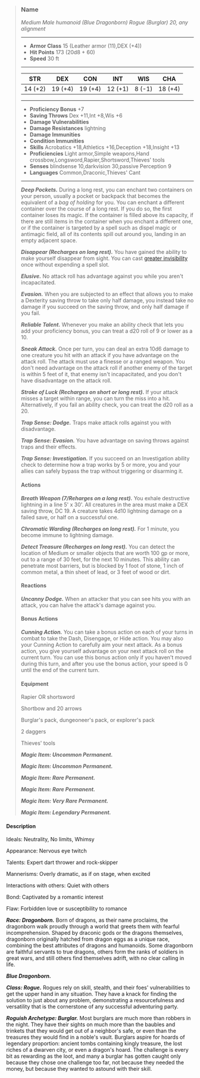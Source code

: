 >### Name
>*Medium Male humanoid (Blue Dragonborn) Rogue (Burglar) 20, any alignment*
>___
>- **Armor Class** 15 (Leather armor (11),DEX (+4))
>- **Hit Points** 173 (20d8 + 60)
>- **Speed** 30 ft
>___
>|**STR**|**DEX**|**CON**|**INT**|**WIS**|**CHA**|
>|:-:|:-:|:-:|:-:|:-:|:-:|
>|14 (+2)|19 (+4)|19 (+4)|12 (+1)|8 (-1)|18 (+4)|
>___
>- **Proficiency Bonus** +7
>- **Saving Throws** Dex +11,Int +8,Wis +6
>- **Damage Vulnerabilities** 
>- **Damage Resistances** lightning
>- **Damage Immunities** 
>- **Condition Immunities** 
>- **Skills** Acrobatics +18,Athletics +16,Deception +18,Insight +13
>- **Proficiencies** Light armor,Simple weapons,Hand crossbow,Longsword,Rapier,Shortsword,Thieves' tools
>- **Senses** blindsense 10,darkvision 30,passive Perception 9
>- **Languages** Common,Draconic,Thieves' Cant
>___
>***Deep Pockets.*** During a long rest, you can enchant two containers on your person, usually a pocket or backpack that becomes the equivalent of a *bag of holding* for you. You can enchant a different container over the course of a long rest. If you do so, the first container loses its magic. If the container is filled above its capacity, if there are still items in the container when you enchant a different one, or if the container is targeted by a spell such as dispel magic or antimagic field, all of its contents spill out around you, landing in an empty adjacent space.
>
>***Disappear (Recharges on long rest).*** You have gained the ability to make yourself disappear from sight. You can cast [greater invisibility](http://azgaarnoth.tedneward.com/magic/spells/greater-invisibility/) once without expending a spell slot.
>
>***Elusive.*** No attack roll has advantage against you while you aren't incapacitated.
>
>***Evasion.*** When you are subjected to an effect that allows you to make a Dexterity saving throw to take only half damage, you instead take no damage if you succeed on the saving throw, and only half damage if you fail.
>
>***Reliable Talent.*** Whenever you make an ability check that lets you add your proficiency bonus, you can treat a d20 roll of 9 or lower as a 10.
>
>***Sneak Attack.*** Once per turn, you can deal an extra 10d6 damage to one creature you hit with an attack if you have advantage on the attack roll. The attack must use a finesse or a ranged weapon. You don't need advantage on the attack roll if another enemy of the target is within 5 feet of it, that enemy isn't incapacitated, and you don't have disadvantage on the attack roll.
>
>***Stroke of Luck (Recharges on short or long rest).*** If your attack misses a target within range, you can turn the miss into a hit. Alternatively, if you fail an ability check, you can treat the d20 roll as a 20.
>
>***Trap Sense: Dodge.*** Traps make attack rolls against you with disadvantage.
>
>***Trap Sense: Evasion.*** You have advantage on saving throws against traps and their effects.
>
>***Trap Sense: Investigation.*** If you succeed on an Investigation ability check to determine how a trap works by 5 or more, you and your allies can safely bypass the trap without triggering or disarming it.
>
>#### Actions
>***Breath Weapon (7/Reharges on a long rest).*** You exhale destructive lightning in a line 5' x 30'. All creatures in the area must make a DEX saving throw, DC 19. A creature takes 4d10 lightning damage on a failed save, or half on a successful one.
>
>***Chromatic Warding (Recharges on long rest).*** For 1 minute, you become immune to lightning damage.
>
>***Detect Treasure (Recharges on long rest).*** You can detect the location of Medium or smaller objects that are worth 100 gp or more, out to a range of 30 feet, for the next 10 minutes. This ability can penetrate most barriers, but is blocked by 1 foot of stone, 1 inch of common metal, a thin sheet of lead, or 3 feet of wood or dirt.
>
>#### Reactions
>***Uncanny Dodge.*** When an attacker that you can see hits you with an attack, you can halve the attack's damage against you.
>
>
>#### Bonus Actions
>***Cunning Action.*** You can take a bonus action on each of your turns in combat to take the Dash, Disengage, or Hide action. You may also your Cunning Action to carefully aim your next attack. As a bonus action, you give yourself advantage on your next attack roll on the current turn. You can use this bonus action only if you haven't moved during this turn, and after you use the bonus action, your speed is 0 until the end of the current turn.
>
>
>#### Equipment
>Rapier OR shortsword
>
>Shortbow and 20 arrows
>
>Burglar's pack, dungeoneer's pack, or explorer's pack
>
>2 daggers
>
>Thieves' tools
>
>***Magic Item: Uncommon Permanent.***
>
>***Magic Item: Uncommon Permanent.***
>
>***Magic Item: Rare Permanent.***
>
>***Magic Item: Rare Permanent.***
>
>***Magic Item: Very Rare Permanent.***
>
>***Magic Item: Legendary Permanent.***
>

#### Description
Ideals: Neutrality, No limits, Whimsy

Appearance: Nervous eye twitch

Talents: Expert dart thrower and rock-skipper

Mannerisms: Overly dramatic, as if on stage, when excited

Interactions with others: Quiet with others

Bond: Captivated by a romantic interest

Flaw: Forbidden love or susceptibility to romance

***Race: Dragonborn.*** Born of dragons, as their name proclaims, the dragonborn walk proudly through a world that greets them with fearful incomprehension. Shaped by draconic gods or the dragons themselves, dragonborn originally hatched from dragon eggs as a unique race, combining the best attributes of dragons and humanoids. Some dragonborn are faithful servants to true dragons, others form the ranks of soldiers in great wars, and still others find themselves adrift, with no clear calling in life.

***Blue Dragonborn.***

***Class: Rogue.*** Rogues rely on skill, stealth, and their foes' vulnerabilities to get the upper hand in any situation. They have a knack for finding the solution to just about any problem, demonstrating a resourcefulness and versatility that is the cornerstone of any successful adventuring party.

***Roguish Archetype: Burglar.*** Most burglars are much more than robbers in the night. They have their sights on much more than the baubles and trinkets that they would get out of a neighbor's safe, or even than the treasures they would find in a noble's vault. Burglars aspire for hoards of legendary proportion: ancient tombs containing kingly treasure, the lost riches of a dwarven city, or even a dragon's hoard. The challenge is every bit as rewarding as the loot, and many a burglar has gotten caught only because they chose one challenge too far, not because they needed the money, but because they wanted to astound with their skill.



